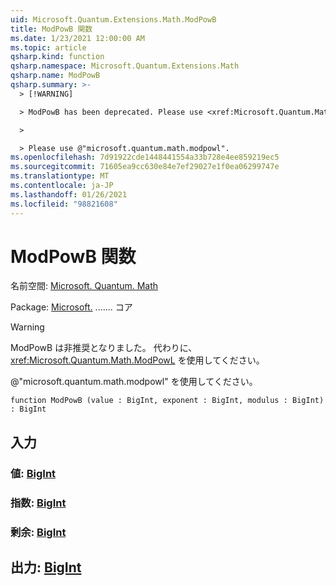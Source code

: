 ```yaml
---
uid: Microsoft.Quantum.Extensions.Math.ModPowB
title: ModPowB 関数
ms.date: 1/23/2021 12:00:00 AM
ms.topic: article
qsharp.kind: function
qsharp.namespace: Microsoft.Quantum.Extensions.Math
qsharp.name: ModPowB
qsharp.summary: >-
  > [!WARNING]

  > ModPowB has been deprecated. Please use <xref:Microsoft.Quantum.Math.ModPowL> instead.

  >

  > Please use @"microsoft.quantum.math.modpowl".
ms.openlocfilehash: 7d91922cde1448441554a33b728e4ee859219ec5
ms.sourcegitcommit: 71605ea9cc630e84e7ef29027e1f0ea06299747e
ms.translationtype: MT
ms.contentlocale: ja-JP
ms.lasthandoff: 01/26/2021
ms.locfileid: "98821608"
---
```

# <a name="modpowb-function"></a>ModPowB 関数

名前空間: [Microsoft. Quantum. Math](xref:Microsoft.Quantum.Extensions.Math)

Package: [Microsoft.](https://nuget.org/packages/Microsoft.Quantum.QSharp.Core) ....... コア


> [!WARNING]
> ModPowB は非推奨となりました。 代わりに、<xref:Microsoft.Quantum.Math.ModPowL> を使用してください。
>
> @"microsoft.quantum.math.modpowl" を使用してください。



```qsharp
function ModPowB (value : BigInt, exponent : BigInt, modulus : BigInt) : BigInt
```


## <a name="input"></a>入力

### <a name="value--bigint"></a>値: [BigInt](xref:microsoft.quantum.lang-ref.bigint)




### <a name="exponent--bigint"></a>指数: [BigInt](xref:microsoft.quantum.lang-ref.bigint)




### <a name="modulus--bigint"></a>剰余: [BigInt](xref:microsoft.quantum.lang-ref.bigint)





## <a name="output--bigint"></a>出力: [BigInt](xref:microsoft.quantum.lang-ref.bigint)

